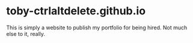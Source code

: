 # toby-ctrlaltdelete.github.io

This is simply a website to publish my portfolio for being hired.  Not much else to it, really.
